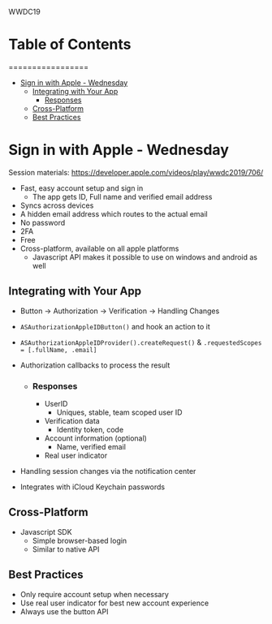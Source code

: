 WWDC19
# Table of Contents
=================

   * [Sign in with Apple - Wednesday](#sign-in-with-apple---wednesday)
      * [Integrating with Your App](#integrating-with-your-app)
         * [Responses](#responses)
      * [Cross-Platform](#cross-platform)
      * [Best Practices](#best-practices)

# Sign in with Apple - Wednesday
Session materials: https://developer.apple.com/videos/play/wwdc2019/706/

- Fast, easy account setup and sign in
  - The app gets ID, Full name and verified email address
- Syncs across devices
- A hidden email address which routes to the actual email
- No password
- 2FA
- Free
- Cross-platform, available on all apple platforms
  - Javascript API makes it possible to use on windows and android as well

## Integrating with Your App
- Button -> Authorization -> Verification -> Handling Changes

- `ASAuthorizationAppleIDButton()` and hook an action to it
- `ASAuthorizationAppleIDProvider().createRequest()` & `.requestedScopes = [.fullName, .email]`
- Authorization callbacks to process the result

  - ### Responses
    - UserID
      - Uniques, stable, team scoped user ID
    - Verification data
      - Identity token, code
    - Account information (optional)
      - Name, verified email
    - Real user indicator

- Handling session changes via the notification center
- Integrates with iCloud Keychain passwords

## Cross-Platform
- Javascript SDK
  - Simple browser-based login
  - Similar to native API

## Best Practices
- Only require account setup when necessary
- Use real user indicator for best new account experience
- Always use the button API

